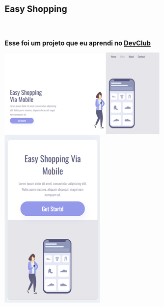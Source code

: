 <h1>Easy Shopping</h1>
<br>
<br>
<h2>Esse foi um projeto que eu aprendi no <a href="https:rodolfomori.com.br/devclub">DevClub</a></h2>

<img src="https://github.com/AlisonFCruz/easy-shopping/blob/master/Projeto%20teste%20foto%201.png?raw=true"/>

<img src="https://github.com/AlisonFCruz/easy-shopping/blob/master/Projeto%20teste%20foto%202.png?raw=true"/>
